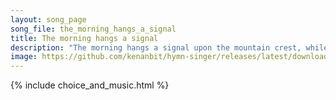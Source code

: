 ```yaml
---
layout: song_page
song_file: the_morning_hangs_a_signal
title: The morning hangs a signal
description: "The morning hangs a signal upon the mountain crest, while all the sleeping valleys in silent darkness rest. From peak to peak it flashes, it laughs al... secular 4part acapella 3verse musicbyother textbyother morning"
image: https://github.com/kenanbit/hymn-singer/releases/latest/download/the_morning_hangs_a_signal-trad.png
---
```


{% include choice_and_music.html %}